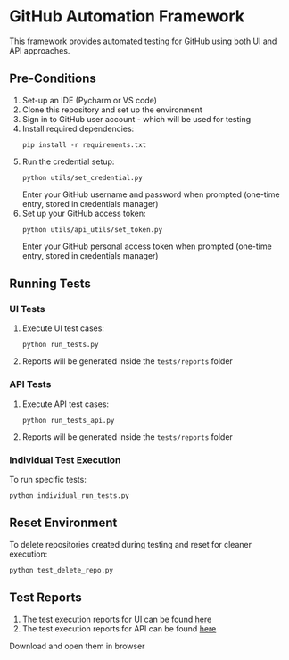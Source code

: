 # GitHub Automation Framework

This framework provides automated testing for GitHub using both UI and API approaches.

## Pre-Conditions

1. Set-up an IDE (Pycharm or VS code)
2. Clone this repository and set up the environment 
3. Sign in to GitHub user account - which will be used for testing
4. Install required dependencies:
   ```
   pip install -r requirements.txt
   ```
5. Run the credential setup:
   ```
   python utils/set_credential.py
   ```
   Enter your GitHub username and password when prompted (one-time entry, stored in credentials manager)
6. Set up your GitHub access token:
   ```
   python utils/api_utils/set_token.py
   ```
   Enter your GitHub personal access token when prompted (one-time entry, stored in credentials manager)

## Running Tests

### UI Tests
1. Execute UI test cases:
   ```
   python run_tests.py
   ```
2. Reports will be generated inside the `tests/reports` folder

### API Tests
1. Execute API test cases:
   ```
   python run_tests_api.py
   ```
2. Reports will be generated inside the `tests/reports` folder

### Individual Test Execution
To run specific tests:
```
python individual_run_tests.py
```

## Reset Environment
To delete repositories created during testing and reset for cleaner execution:
```
python test_delete_repo.py
```

## Test Reports

1. The test execution reports for UI can be found [here](reports/ui_test_report_2025-03-17_10-58-54.html)
2. The test execution reports for API can be found [here](reports/api_test_report_2025-03-17_12-21-32.html)

Download and open them in browser 
